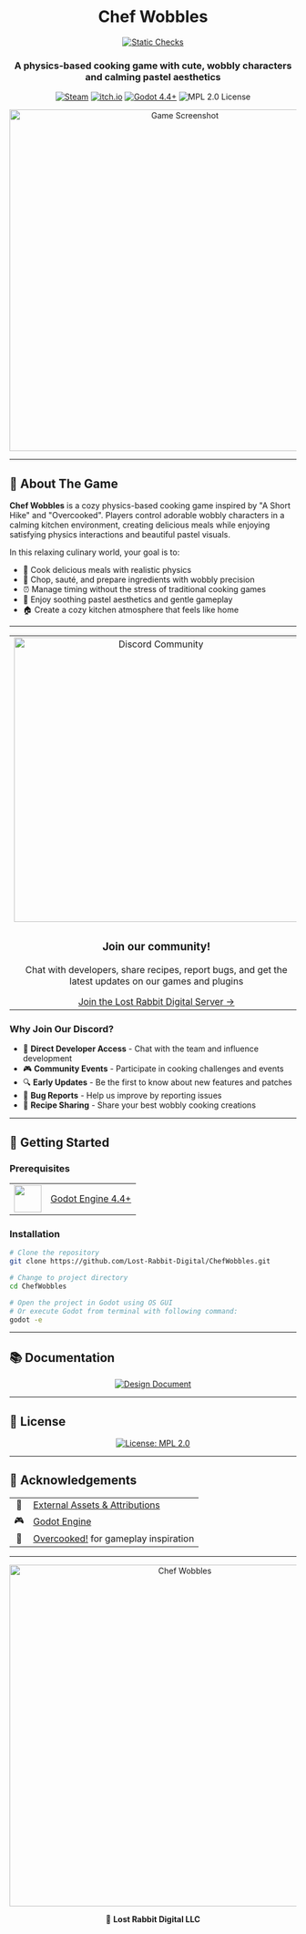 <div align="center">
  <h1>Chef Wobbles</h1> 
  <a href="https://github.com/Lost-Rabbit-Digital/ChefWobbles/actions/workflows/static_checks.yml" target="_blank"><img src="https://github.com/Lost-Rabbit-Digital/ChefWobbles/actions/workflows/static_checks.yml/badge.svg" alt="Static Checks"></a>
  <h3>A physics-based cooking game with cute, wobbly characters and calming pastel aesthetics</h3>
  
  <p>
    <a href="https://store.steampowered.com/app/XXXXXXX/Chef_Wobbles/" target="_blank"><img src="https://img.shields.io/badge/Steam-Coming_Soon-blue?style=for-the-badge&logo=steam" alt="Steam"></a>
    <a href="https://lost-rabbit-digital.itch.io/chef-wobbles" target="_blank"><img src="https://img.shields.io/badge/itch.io-Coming_Soon-red?style=for-the-badge&logo=itch.io" alt="itch.io"></a>
    <a href="https://godotengine.org/" target="_blank"><img src="https://img.shields.io/badge/Godot-4.4+-blue?style=for-the-badge&logo=godot-engine" alt="Godot 4.4+"></a>
    <img src="https://img.shields.io/badge/license-MPL_2.0-yellow?style=for-the-badge" alt="MPL 2.0 License">
  </p>
</div>

<div align="center">
  <img src="project_management/dist/main_game_screenshot.png" alt="Game Screenshot" width="600"/>
</div>

---

## 📖 About The Game

**Chef Wobbles** is a cozy physics-based cooking game inspired by "A Short Hike" and "Overcooked". Players control adorable wobbly characters in a calming kitchen environment, creating delicious meals while enjoying satisfying physics interactions and beautiful pastel visuals.

In this relaxing culinary world, your goal is to:
- 🍳 Cook delicious meals with realistic physics
- 🥕 Chop, sauté, and prepare ingredients with wobbly precision
- ⏰ Manage timing without the stress of traditional cooking games
- 🎨 Enjoy soothing pastel aesthetics and gentle gameplay
- 🏠 Create a cozy kitchen atmosphere that feels like home

---

<div align="center">
  <table>
    <tr>
      <td align="center"><img src="project_management/dist/marketing/discord_card.png" alt="Discord Community" width="500"></td>
    </tr>
    <tr>
      <td align="center">
        <h3>Join our community!</h3>
        <p>Chat with developers, share recipes, report bugs, and get the latest updates on our games and plugins</p>
        <a href="https://discord.gg/Y7caBf7gBj" target="_blank">Join the Lost Rabbit Digital Server →</a>
      </td>
    </tr>
  </table>
</div>

### Why Join Our Discord?

- 💬 **Direct Developer Access** - Chat with the team and influence development
- 🎮 **Community Events** - Participate in cooking challenges and events
- 🔍 **Early Updates** - Be the first to know about new features and patches
- 🐛 **Bug Reports** - Help us improve by reporting issues
- 🍳 **Recipe Sharing** - Share your best wobbly cooking creations

---

## 🚀 Getting Started

### Prerequisites

<div align="center">
  <table>
    <tr>
      <td align="center"><img src="https://godotengine.org/assets/press/icon_color.svg" width="48"/></td>
      <td><a href="https://godotengine.org/download">Godot Engine 4.4+</a></td>
    </tr>
  </table>
</div>

### Installation

```bash
# Clone the repository
git clone https://github.com/Lost-Rabbit-Digital/ChefWobbles.git

# Change to project directory
cd ChefWobbles

# Open the project in Godot using OS GUI
# Or execute Godot from terminal with following command:
godot -e
```

---

## 📚 Documentation

<div align="center">
  <a href="project_management/design_document.md">
    <img src="https://img.shields.io/badge/Design_Document-blue?style=for-the-badge" alt="Design Document">
  </a>
</div>

---

## 📜 License

<div align="center">
  <a href="LICENSE">
    <img src="https://img.shields.io/badge/License-MPL_2.0-yellow.svg?style=for-the-badge" alt="License: MPL 2.0">
  </a>
</div>

---

## 🙏 Acknowledgements

<div align="center">
  <table>
    <tr>
      <td align="center">📄</td>
      <td><a href="project_management/external_assets.md">External Assets & Attributions</a></td>
    </tr>
    <tr>
      <td align="center">🎮</td>
      <td><a href="https://godotengine.org/" target="_blank">Godot Engine</a></td>
    </tr>
    <tr>
      <td align="center">🍳</td>
      <td><a href="https://www.team17.com/games/overcooked/" target="_blank">Overcooked!</a> for gameplay inspiration</td>
    </tr>
  </table>
</div>

---

<div align="center">
  <img src="project_management/dist/marketing/splashscreen.png" alt="Chef Wobbles" width="600"/>
  
🐰 **Lost Rabbit Digital LLC**
</div>
